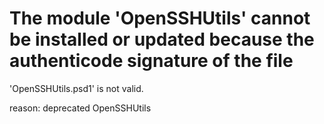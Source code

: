 # The module 'OpenSSHUtils' cannot be installed or updated because the authenticode signature of the file 
'OpenSSHUtils.psd1' is not valid.

reason: deprecated OpenSSHUtils















